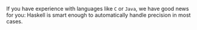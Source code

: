 If you have experience with languages like `C` or `Java`, we have good news for you: Haskell is smart enough to automatically handle precision in most cases.